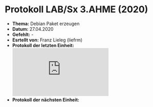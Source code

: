 # Protokoll LAB/Sx 3.AHME (2020)

* **Thema:** Debian Paket erzeugen
* **Datum:** 27.04.2020
* **Gefehlt:** -
* **Esrtellt von:** Franz Lieleg (liefrm)
* **Protokoll der letzten Einheit:**![5tes Protokol](https://github.com/HTLMechatronics/m17-3ahme-la1-sx/edit/liefrm17/SxLab%20Protokolle/protokoll-5_liefrm17_2020-4-20.md)
* **Protokoll der nächsten Einheit:**

